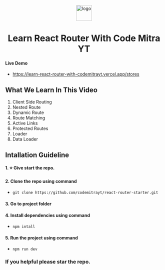 <div align="center">
  <img src="./public/logo.png" alt="logo" height="50">
  <h1>Learn React Router With Code Mitra YT</h1>
</div>

#### Live Demo

- https://learn-react-router-with-codemitrayt.vercel.app/stores

## What We Learn In This Video

1. Client Side Routing
2. Nested Route
3. Dynamic Route
4. Route Matching
5. Active Links
6. Protected Routes
7. Loader
8. Data Loader

## Intallation Guideline

#### 1. ⭐️ Give start the repo.

#### 2. Clone the repo using command

- `git clone https://github.com/codemitrayt/react-router-starter.git`

#### 3. Go to project folder

#### 4. Install dependencies using command

- `npm intall`

#### 5. Run the project using command

- `npm run dev`

### If you helpful please star the repo.
